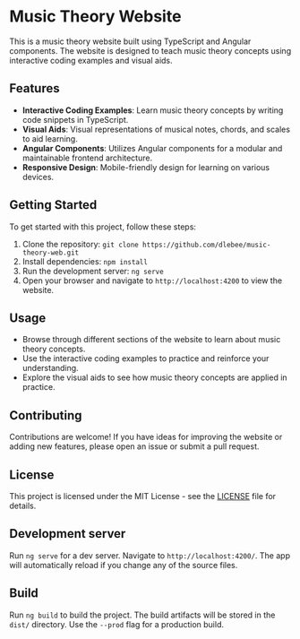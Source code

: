 # Music Theory Website

This is a music theory website built using TypeScript and Angular components. The website is designed to teach music theory concepts using interactive coding examples and visual aids.

## Features

- **Interactive Coding Examples**: Learn music theory concepts by writing code snippets in TypeScript.
- **Visual Aids**: Visual representations of musical notes, chords, and scales to aid learning.
- **Angular Components**: Utilizes Angular components for a modular and maintainable frontend architecture.
- **Responsive Design**: Mobile-friendly design for learning on various devices.

## Getting Started

To get started with this project, follow these steps:

1. Clone the repository: `git clone https://github.com/dlebee/music-theory-web.git`
2. Install dependencies: `npm install`
3. Run the development server: `ng serve`
4. Open your browser and navigate to `http://localhost:4200` to view the website.

## Usage

- Browse through different sections of the website to learn about music theory concepts.
- Use the interactive coding examples to practice and reinforce your understanding.
- Explore the visual aids to see how music theory concepts are applied in practice.

## Contributing

Contributions are welcome! If you have ideas for improving the website or adding new features, please open an issue or submit a pull request.

## License

This project is licensed under the MIT License - see the [LICENSE](LICENSE) file for details.

## Development server

Run `ng serve` for a dev server. Navigate to `http://localhost:4200/`. The app will automatically reload if you change any of the source files.

## Build

Run `ng build` to build the project. The build artifacts will be stored in the `dist/` directory. Use the `--prod` flag for a production build.
